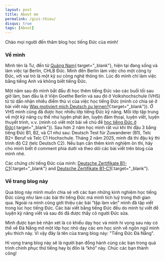 ```yaml
---
layout: post
title: About me
permalink: /gioi-thieu/
disqus: true
tags: [About]
---
```

Chào mọi người đến thăm blog học tiếng Đức của mình!

### Về mình

Mình tên là Tư, đến từ [Quảng Nam](/heimat/){:target="_blank"}, hiện tại đang sống và làm việc tại Berlin, CHLB Đức. Mình đến Berlin làm việc cho một công ty Đức, với vai trò là một kỹ sư công nghệ thông tin. Lúc đó mình chỉ làm việc bằng tiếng Anh và không biết tiếng Đức. 

Một năm sau đó mình bắt đầu đi học thêm tiếng Đức vào các buổi tối sau giờ làm, ban đầu là ở Viện Goethe Berlin và sau đó ở Volkshochschule (VHS) từ từ dần nhận nhiều điểm thú vị của việc học tiếng Đức (mình có chia sẻ ở bài viết này [Was motiviert mich Deutsch zu lernen?](/deutsch-zu-lernen-1/){:target="_blank"}). Ở VHS mình cũng đã được học nhiều lớp tiếng Đức kỹ năng. Mỗi lớp tập trung về một kỹ năng cụ thể như luyện phát âm, luyện đàm thoại, luyện viết, luyện thuyết trình, v.v. (mình có viết một bài về chủ đề [học tiếng Đức ở Đức](/tieng-duc-khong-kho/){:target="_blank"}). Sau hơn 2 năm học mình rất vui khi thi đậu 3 bằng tiếng Đức B1, B2, và C1 như sau: Deutsch Test für Zuwanderer (B1), Telc B2+ Beruf và Telc C1 Hochschule. Tháng 2 năm 2025, mình đã thi đậu kỳ thi trình độ C2 (telc Deutsch C2). Nếu bạn cần thêm kinh nghiệm ôn thi, hãy cho mình biết ở comment phía dưới và theo dõi các bài viết trên blog của mình nhé.

Các chứng chỉ tiếng Đức của mình: [Deutsche Zertifikate B1-C1](/images/zertifikate.png){:target="_blank"} and [Deutsche Zertifikate B1-C1](/images/telc_c2.png){:target="_blank"}.

### Về trang blog này

Qua blog này mình muốn chia sẻ với các bạn những kinh nghiệm học tiếng Đức cũng như làm các bài thi tiếng Đức mà mình tích luỹ trong thời gian qua. Ngoài ra mình cũng giới thiệu các bài "tập làm văn" mình đã tập viết trong lúc học tiếng Đức. Các bài viết bằng tiếng Đức đều do mình tự viết để luyện kỹ năng viết và sau đó đã được thầy cô người Đức sửa.

Mình được bạn bè nhận xét là có khiếu dạy học và mình hi vọng sau này có thể về Đà Nẵng mở một lớp học nhỏ dạy các em học sinh về ngôn ngữ mình yêu thích này. Vì vậy đây là tên của trang blog này: "Tiếng Đức Đà Nẵng". 

Hi vọng trang blog này sẽ là người bạn đồng hành cùng các bạn trong quá trình chinh phục thứ tiếng hay bị đồn là “khó” này. Chúc các bạn thành công!